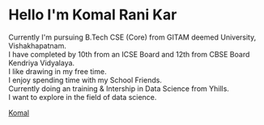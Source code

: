 # Hello I'm Komal Rani Kar

Currently I'm pursuing B.Tech CSE (Core) from GITAM deemed University, Vishakhapatnam.  
I have completed by 10th from an ICSE Board and 12th from CBSE Board Kendriya Vidyalaya.  
I like drawing in my free time.  
I enjoy spending time with my School Friends.  
Currently doing an training & Intership in Data Science from Yhills.  
I want to explore in the field of data science.  

[Komal](komal.jpeg)
